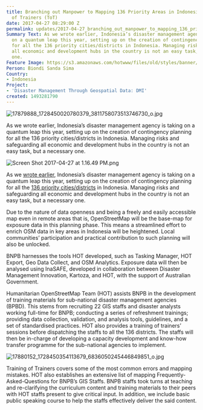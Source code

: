 ```yaml
---
title: Branching out Manpower to Mapping 136 Priority Areas in Indonesia through Training
  of Trainers (ToT)
date: 2017-04-27 08:29:00 Z
permalink: updates/2017-04-27_branching_out_manpower_to_mapping_136_priority_areas_in_indonesia_through_traini
Summary Text: As we wrote earlier, Indonesia’s disaster management agency is taking
  on a quantum leap this year, setting up on the creation of contingency planning
  for all the 136 priority cities/districts in Indonesia. Managing risks and safeguarding
  all economic and development hubs in the country is not an easy task, but a necessary
  one.
Feature Image: https://s3.amazonaws.com/hotwww/files/old/styles/banner/public/17879888_1728450020780379_3811758073513746730_o.jpg
Person: Biondi Sanda Sima
Country:
- Indonesia
Project:
- 'Disaster Management Through Geospatial Data: DMI'
created: 1493281790
---
```


![17879888_1728450020780379_3811758073513746730_o.jpg](/uploads/17879888_1728450020780379_3811758073513746730_o.jpg)

As we wrote earlier, Indonesia’s disaster management agency is taking on a quantum leap this year, setting up on the creation of contingency planning for all the 136 priority cities/districts in Indonesia. Managing risks and safeguarding all economic and development hubs in the country is not an easy task, but a necessary one.

![Screen Shot 2017-04-27 at 1.16.49 PM.png](/uploads/Screen%20Shot%202017-04-27%20at%201.16.49%20PM.png)

As we [wrote earlier](https://openstreetmap.id/bnpb-manfaatkan-tasking-manager-osm-untuk-pengumpulan-data-infrastruktur-di-136-kabupatenkota/), Indonesia’s disaster management agency is taking on a quantum leap this year, setting up on the creation of contingency planning for all the [136 priority cities/districts](https://uswatunkh21.carto.com/viz/539663b2-2001-11e7-9794-0e98b61680bf/public_map) in Indonesia. Managing risks and safeguarding all economic and development hubs in the country is not an easy task, but a necessary one.

Due to the nature of data openness and being a freely and easily accessible map even in remote areas that is, OpenStreetMap will be the base-map for exposure data in this planning phase. This means a streamlined effort to enrich OSM data in key areas in Indonesia will be heightened. Local communities’ participation and practical contribution to such planning will also be unlocked.

BNPB harnesses the tools HOT developed, such as Tasking Manager, HOT Export, Geo Data Collect, and OSM Analytics. Exposure data will then be analysed using InaSAFE, developed in collaboration between Disaster Management Innovation, Kartoza, and HOT, with the support of Australian Government.

Humanitarian OpenStreetMap Team (HOT) assists BNPB in the development of training materials for sub-national disaster management agencies (BPBD). This stems from recruiting 22 GIS staffs and disaster analysts working full-time for BNPB; conducting a series of refreshment trainings; providing data collection, validation, and analysis tools, guidelines, and a set of standardised practices. HOT also provides a training of trainers’ sessions before dispatching the staffs to all the 136 districts. The staffs will then be in-charge of developing a capacity development and know-how transfer programme for the sub-national agencies to implement.

![17880152_1728450354113679_6836050245446849851_o.jpg](/uploads/17880152_1728450354113679_6836050245446849851_o.jpg)

Training of Trainers covers some of the most common errors and mapping mistakes. HOT also establishes an extensive list of mapping Frequently-Asked-Questions for BNPB’s GIS Staffs. BNPB staffs took turns at teaching and re-clarifying the curriculum content and training materials to their peers with HOT staffs present to give critical input. In addition, we include basic public speaking course to help the staffs effectively deliver the said content.